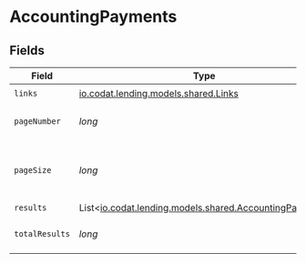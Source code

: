 # AccountingPayments


## Fields

| Field                                                                                              | Type                                                                                               | Required                                                                                           | Description                                                                                        |
| -------------------------------------------------------------------------------------------------- | -------------------------------------------------------------------------------------------------- | -------------------------------------------------------------------------------------------------- | -------------------------------------------------------------------------------------------------- |
| `links`                                                                                            | [io.codat.lending.models.shared.Links](../../models/shared/Links.md)                               | :heavy_check_mark:                                                                                 | N/A                                                                                                |
| `pageNumber`                                                                                       | *long*                                                                                             | :heavy_check_mark:                                                                                 | Current page number.                                                                               |
| `pageSize`                                                                                         | *long*                                                                                             | :heavy_check_mark:                                                                                 | Number of items to return in results array.                                                        |
| `results`                                                                                          | List<[io.codat.lending.models.shared.AccountingPayment](../../models/shared/AccountingPayment.md)> | :heavy_minus_sign:                                                                                 | N/A                                                                                                |
| `totalResults`                                                                                     | *long*                                                                                             | :heavy_check_mark:                                                                                 | Total number of items.                                                                             |